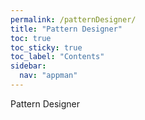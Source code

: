 ```yaml
---
permalink: /patternDesigner/
title: "Pattern Designer"
toc: true
toc_sticky: true
toc_label: "Contents"
sidebar:
  nav: "appman"
---
```

Pattern Designer

